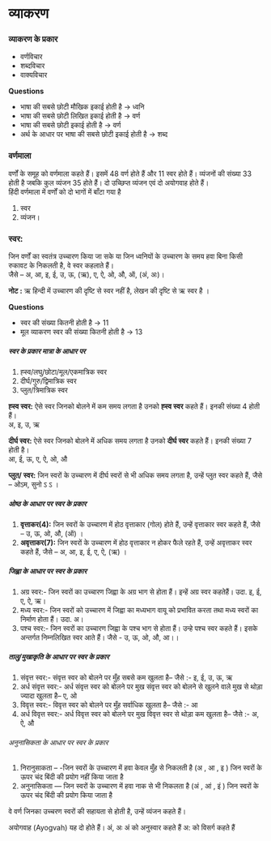 
# व्याकरण

### व्याकरण के प्रकार
* वर्णविचार
* शब्दविचार
* वाक्यविचार

__Questions__

* भाषा की सबसे छोटी मौखिक इकाई होती है  -> ध्वनि
* भाषा की सबसे छोटी लिखित इकाई होती है  -> वर्ण
* भाषा की सबसे छोटी इकाई होती है  -> वर्ण
* अर्थ के आधार पर भाषा की सबसे छोटी इकाई होती है  -> शब्द

### वर्णमाला
वर्णों के समूह को वर्णमाला कहते हैं। इसमें 48 वर्ण होते हैं और 11 स्वर होते हैं। व्यंजनों की संख्या 33 होती है जबकि कुल व्यंजन 35 होते हैं। दो उच्छिप्त व्यंजन एवं दो अयोगवाह होते हैं।<br>
हिंदी वर्णमाला में वर्णों को दो भागों में बाँटा गया है<br>
1. स्वर <br>
2. व्यंजन।<br>

### स्वर:
जिन वर्णों का स्वतंत्र उच्चारण किया जा सके या जिन ध्वनियों के उच्चारण के समय हवा बिना किसी रुकावट के निकलती है, वे स्वर कहलाते हैं। <br>
जैसे – अ, आ, इ, ई, उ, ऊ, (ऋ), ए, ऐ, ओ, औ, ऑ, (अं, अः)।<br>

__नोट :__ ऋ हिन्दी में उच्चारण की दृष्टि से स्वर नहीं है, लेखन की दृष्टि से ऋ स्वर है ।<br>

__Questions__<br>
* स्वर की संख्या कितनी होती है  -> 11
* मूल व्याकरण स्वर की संख्या कितनी होती है  -> 13

##### स्वर के प्रकार मात्रा के आधार पर
1. ह्स्व/लघु/छोटा/मूल/एकमात्रिक  स्वर
2. दीर्घ/गुरु/द्विमात्रिक स्वर
3. प्लुत/त्रिमात्रिक स्वर

__ह्स्व स्वर:__ ऐसे स्वर जिनको बोलने में कम समय लगता है उनको __ह्स्व स्वर__ कहते हैं। इनकी संख्या 4 होती हैं।<br>
अ, इ, उ, ऋ<br>

__दीर्घ स्वर:__ ऐसे स्वर जिनको बोलने में अधिक समय लगता है उनको __दीर्घ स्वर__ कहते हैं। इनकी संख्या 7 होती है।<br>
आ, ई, ऊ, ए, ऐ, ओ, औ

__प्लुत/ स्वर:__ जिन स्वरों के उच्चारण में दीर्घ स्वरों से भी अधिक समय लगता है, उन्हें प्लुत स्वर कहते हैं, जैसे – ओऽम, सुनो ऽ ऽ ।

##### ओष्ठ के आधार पर स्वर के प्रकार
1. __वृत्ताकर(4):__ जिन स्वरों के उच्चारण में होठ वृत्ताकार (गोल) होते हैं, उन्हें वृत्ताकार स्वर कहते हैं, जैसे – उ, ऊ, ओ, औ, (ऑ) ।
2. __अवृत्ताकर(7):__ जिन स्वरों के उच्चारण में होठ वृत्ताकार न होकर फैले रहते हैं, उन्हें अवृत्ताकर स्वर कहते हैं, जैसे – अ, आ, इ, ई, ए, ऐ, (ऋ) ।

##### जिह्वा के आधार पर स्वर के प्रकार
1. अग्र स्वर:- जिन स्वरों का उच्चारण जिह्वा के अग्र भाग से होता हैं। इन्हें अग्र स्वर कहतेहैं। उदा. इ, ई, ए, ऐ, ऋ।
2. मध्य स्वर:- जिन स्वरों को उच्चारण में जिह्वा का मध्यभाग वायू को प्रभावित करता तथा मध्य स्वरों का निर्माण होता हैं। उदा. अ।
3. पश्च स्वर:- जिन स्वरों का उच्चारण जिह्वा के पश्च भाग से होता हैं। उन्हे पश्च स्वर कहते हैं। इसके अन्तर्गत निम्नलिखित स्वर आते हैं। जैसे - उ, ऊ, ओ, औ, आ।।

##### तालु/मुखाकृति के आधार पर स्वर के प्रकार
1. संवृत्त स्वर:- संवृत्त स्वर को बोलने पर मुँह सबसे कम खुलता है– जैसे :- इ, ई, उ, ऊ, ऋ
2. अर्ध संवृत्त स्वर:- अर्ध संवृत्त स्वर को बोलने पर मुख संवृत्त स्वर को बोलने से खुलने वाले मुख से थोड़ा ज्यादा खुलता है– ए, ओ
3. विवृत्त स्वर:- विवृत्त स्वर को बोलने पर मुँह सर्वाधिक खुलता है– जैसे :- आ
4. अर्ध विवृत्त स्वर:- अर्ध विवृत्त स्वर को बोलने पर मुख विवृत्त स्वर से थोड़ा कम खुलता है– जैसे :- अ, ऐ, औ

###### अनुनासिकता के आधार पर स्वर के प्रकार
1. निरानुसाकता – -जिन स्वरों के उच्चारण में हवा केवल मुँह से निकलती है (अ , आ , इ ) जिन स्वरों के ऊपर चंद बिंदी की प्रयोग नहीं किया जाता है 
2. अनुनासिकता — जिन स्वरों के उच्चारण में हवा नाक से भी निकलता है (अं , आं , इं ) जिन स्वरों के ऊपर चंद बिंदी की प्रयोग किया जाता है 


वे वर्ण जिनका उच्चरण स्वरों की सहायता से होती है, उन्हें व्यंजन कहते हैं।

अयोगवाह (Ayogvah)
यह दो होते हैं।
अं, अः
अं को अनुस्वार कहते हैं
अ: को विसर्ग कहते हैं
